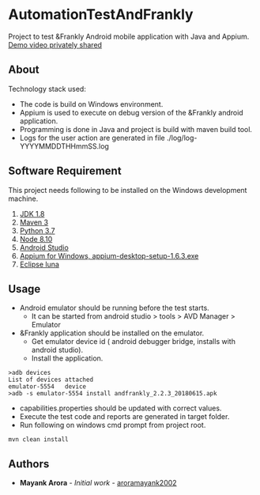 # AutomationTestAndFrankly

Project to test &Frankly Android mobile application with Java and Appium.
[Demo video privately shared](https://youtu.be/9y4dPIGJ52I) 

## About

Technology stack used:
* The code is build on Windows environment.
* Appium is used to execute on debug version of the &Frankly android application.
* Programming is done in Java and project is build with maven build tool.
* Logs for the user action are generated in file ./log/log-YYYYMMDDTHHmmSS.log

## Software Requirement

This project needs following to be installed on the Windows development machine.
1. [JDK 1.8](http://www.oracle.com/technetwork/java/javase/downloads/jdk8-downloads-2133151.html)
2. [Maven 3](https://maven.apache.org/download.cgi)
3. [Python 3.7](https://www.python.org/downloads/)
4. [Node 8.10](https://nodejs.org/en/download/)
5. [Android Studio](https://developer.android.com/studio/)
6. [Appium for Windows, appium-desktop-setup-1.6.3.exe](https://github.com/appium/appium-desktop/releases/tag/v1.6.3)
7. [Eclipse luna](https://www.eclipse.org/luna/)


## Usage


* Android emulator should be running before the test starts. 
	* It can be started from android studio > tools > AVD Manager > Emulator 
* &Frankly application should be installed on the emulator.
	* Get emulator device id ( android debugger bridge, installs with android studio).
	* Install the application.
```
>adb devices
List of devices attached
emulator-5554   device
>adb -s emulator-5554 install andfrankly_2.2.3_20180615.apk
```
* capabilities.properties should be updated with correct values.
* Execute the test code and reports are generated in target folder.
* Run following on windows cmd prompt from project root.
```
mvn clean install
```


## Authors

* **Mayank Arora** - *Initial work* - [aroramayank2002](https://github.com/aroramayank2002)
